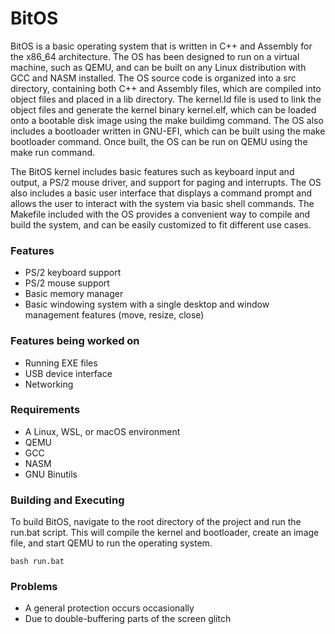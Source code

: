 # BitOS
BitOS is a basic operating system that is written in C++ and Assembly for the x86_64 architecture. The OS has been designed to run on a virtual machine, such as QEMU, and can be built on any Linux distribution with GCC and NASM installed. The OS source code is organized into a src directory, containing both C++ and Assembly files, which are compiled into object files and placed in a lib directory. The kernel.ld file is used to link the object files and generate the kernel binary kernel.elf, which can be loaded onto a bootable disk image using the make buildimg command. The OS also includes a bootloader written in GNU-EFI, which can be built using the make bootloader command. Once built, the OS can be run on QEMU using the make run command.

The BitOS kernel includes basic features such as keyboard input and output, a PS/2 mouse driver, and support for paging and interrupts. The OS also includes a basic user interface that displays a command prompt and allows the user to interact with the system via basic shell commands. The Makefile included with the OS provides a convenient way to compile and build the system, and can be easily customized to fit different use cases.
### Features
- PS/2 keyboard support
- PS/2 mouse support
- Basic memory manager
- Basic windowing system with a single desktop and window management features (move, resize, close)
### Features being worked on
- Running EXE files
- USB device interface
- Networking
### Requirements
- A Linux, WSL, or macOS environment
- QEMU
- GCC
- NASM
- GNU Binutils
### Building and Executing
To build BitOS, navigate to the root directory of the project and run the run.bat script. This will compile the kernel and bootloader, create an image file, and start QEMU to run the operating system.
 ```shell
 bash run.bat
 ```
### Problems
- A general protection occurs occasionally
- Due to double-buffering parts of the screen glitch
